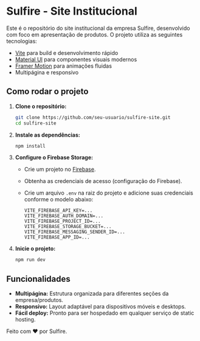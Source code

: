 # Sulfire - Site Institucional

Este é o repositório do site institucional da empresa Sulfire, desenvolvido com foco em apresentação de produtos. O projeto utiliza as seguintes tecnologias:

- [Vite](https://vitejs.dev/) para build e desenvolvimento rápido
- [Material UI](https://mui.com/) para componentes visuais modernos
- [Framer Motion](https://www.framer.com/motion/) para animações fluidas
- Multipágina e responsivo

## Como rodar o projeto

1. **Clone o repositório:**
    ```bash
    git clone https://github.com/seu-usuario/sulfire-site.git
    cd sulfire-site
    ```

2. **Instale as dependências:**
    ```bash
    npm install
    ```

3. **Configure o Firebase Storage:**
    - Crie um projeto no [Firebase](https://console.firebase.google.com/).
    - Obtenha as credenciais de acesso (configuração do Firebase).
    - Crie um arquivo `.env` na raiz do projeto e adicione suas credenciais conforme o modelo abaixo:

      ```
      VITE_FIREBASE_API_KEY=...
      VITE_FIREBASE_AUTH_DOMAIN=...
      VITE_FIREBASE_PROJECT_ID=...
      VITE_FIREBASE_STORAGE_BUCKET=...
      VITE_FIREBASE_MESSAGING_SENDER_ID=...
      VITE_FIREBASE_APP_ID=...
      ```

4. **Inicie o projeto:**
    ```bash
    npm run dev
    ```

## Funcionalidades

- **Multipágina:** Estrutura organizada para diferentes seções da empresa/produtos.
- **Responsivo:** Layout adaptável para dispositivos móveis e desktops.
- **Fácil deploy:** Pronto para ser hospedado em qualquer serviço de static hosting.



Feito com ❤️ por Sulfire.